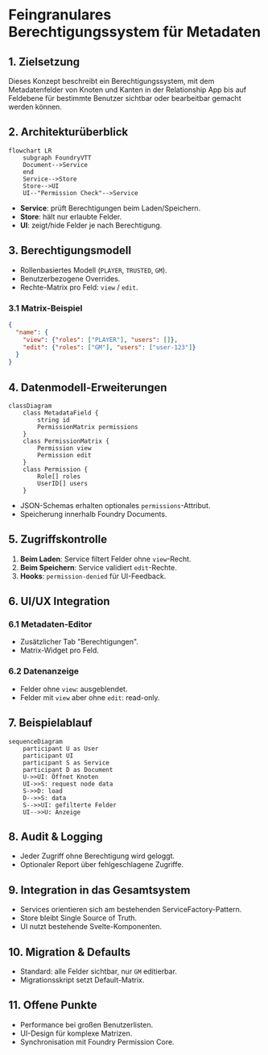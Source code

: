 # Feingranulares Berechtigungssystem für Metadaten

## 1. Zielsetzung
Dieses Konzept beschreibt ein Berechtigungssystem, mit dem Metadatenfelder von Knoten und Kanten in der Relationship App bis auf Feldebene für bestimmte Benutzer sichtbar oder bearbeitbar gemacht werden können.

## 2. Architekturüberblick
```mermaid
flowchart LR
    subgraph FoundryVTT
    Document-->Service
    end
    Service-->Store
    Store-->UI
    UI--"Permission Check"-->Service
```
- **Service**: prüft Berechtigungen beim Laden/Speichern.
- **Store**: hält nur erlaubte Felder.
- **UI**: zeigt/hide Felder je nach Berechtigung.

## 3. Berechtigungsmodell
- Rollenbasiertes Modell (`PLAYER`, `TRUSTED`, `GM`).
- Benutzerbezogene Overrides.
- Rechte-Matrix pro Feld: `view` / `edit`.

### 3.1 Matrix-Beispiel
```json
{
  "name": {
    "view": {"roles": ["PLAYER"], "users": []},
    "edit": {"roles": ["GM"], "users": ["user-123"]}
  }
}
```

## 4. Datenmodell-Erweiterungen
```mermaid
classDiagram
    class MetadataField {
        string id
        PermissionMatrix permissions
    }
    class PermissionMatrix {
        Permission view
        Permission edit
    }
    class Permission {
        Role[] roles
        UserID[] users
    }
```
- JSON-Schemas erhalten optionales `permissions`-Attribut.
- Speicherung innerhalb Foundry Documents.

## 5. Zugriffskontrolle
1. **Beim Laden**: Service filtert Felder ohne `view`-Recht.
2. **Beim Speichern**: Service validiert `edit`-Rechte.
3. **Hooks**: `permission-denied` für UI-Feedback.

## 6. UI/UX Integration
### 6.1 Metadaten-Editor
- Zusätzlicher Tab "Berechtigungen".
- Matrix-Widget pro Feld.

### 6.2 Datenanzeige
- Felder ohne `view`: ausgeblendet.
- Felder mit `view` aber ohne `edit`: read-only.

## 7. Beispielablauf
```mermaid
sequenceDiagram
    participant U as User
    participant UI
    participant S as Service
    participant D as Document
    U->>UI: Öffnet Knoten
    UI->>S: request node data
    S->>D: load
    D-->>S: data
    S-->>UI: gefilterte Felder
    UI-->>U: Anzeige
```

## 8. Audit & Logging
- Jeder Zugriff ohne Berechtigung wird geloggt.
- Optionaler Report über fehlgeschlagene Zugriffe.

## 9. Integration in das Gesamtsystem
- Services orientieren sich am bestehenden ServiceFactory-Pattern.
- Store bleibt Single Source of Truth.
- UI nutzt bestehende Svelte-Komponenten.

## 10. Migration & Defaults
- Standard: alle Felder sichtbar, nur `GM` editierbar.
- Migrationsskript setzt Default-Matrix.

## 11. Offene Punkte
- Performance bei großen Benutzerlisten.
- UI-Design für komplexe Matrizen.
- Synchronisation mit Foundry Permission Core.


